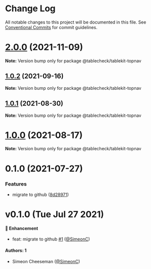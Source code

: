 # Change Log

All notable changes to this project will be documented in this file.
See [Conventional Commits](https://conventionalcommits.org) for commit guidelines.

# [2.0.0](https://github.com/tablecheck/tablekit/compare/@tablecheck/tablekit-topnav@1.0.2...@tablecheck/tablekit-topnav@2.0.0) (2021-11-09)

**Note:** Version bump only for package @tablecheck/tablekit-topnav





## [1.0.2](https://github.com/tablecheck/tablekit/compare/@tablecheck/tablekit-topnav@1.0.1...@tablecheck/tablekit-topnav@1.0.2) (2021-09-16)

**Note:** Version bump only for package @tablecheck/tablekit-topnav





## [1.0.1](https://github.com/tablecheck/tablekit/compare/@tablecheck/tablekit-topnav@1.0.0...@tablecheck/tablekit-topnav@1.0.1) (2021-08-30)

**Note:** Version bump only for package @tablecheck/tablekit-topnav





# [1.0.0](https://github.com/tablecheck/tablekit/compare/@tablecheck/tablekit-topnav@0.1.0...@tablecheck/tablekit-topnav@1.0.0) (2021-08-17)

**Note:** Version bump only for package @tablecheck/tablekit-topnav





# 0.1.0 (2021-07-27)


### Features

* migrate to github ([8d28971](https://github.com/tablecheck/tablekit/commit/8d28971175010fcb2a3cd9c48a749e7af1bdc9f9))





# v0.1.0 (Tue Jul 27 2021)

#### 🚀 Enhancement

- feat: migrate to github [#1](https://github.com/tablecheck/tablekit/pull/1) ([@SimeonC](https://github.com/SimeonC))

#### Authors: 1

- Simeon Cheeseman ([@SimeonC](https://github.com/SimeonC))
